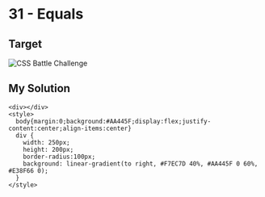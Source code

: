 # 31 - Equals

## Target

![CSS Battle Challenge](https://cssbattle.dev/targets/31.png)

## My Solution

```
<div></div>
<style>
  body{margin:0;background:#AA445F;display:flex;justify-content:center;align-items:center}
  div {
    width: 250px;
    height: 200px;
    border-radius:100px;
    background: linear-gradient(to right, #F7EC7D 40%, #AA445F 0 60%, #E38F66 0);
  }
</style>
```
